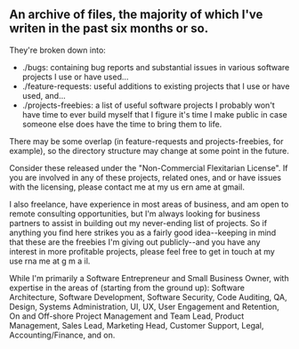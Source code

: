 ## An archive of files, the majority of which I've writen in the past six months or so.

They're broken down into:
* ./bugs: containing bug reports and substantial issues in various software projects I use or have used...
* ./feature-requests: useful additions to existing projects that I use or have used, and...
* ./projects-freebies: a list of useful software projects I probably won't have time to ever build myself that I figure it's time I make public in case someone else does have the time to bring them to life.

There may be some overlap (in feature-requests and projects-freebies, for example), so the directory structure may change at some point in the future.

Consider these released under the "Non-Commercial Flexitarian License". If you are involved in any of these projects, related ones, and or have issues with the licensing, please contact me at my us ern ame at gmail.

I also freelance, have experience in most areas of business, and am open to remote consulting opportunities, but I'm always looking for business partners to assist in building out my never-ending list of projects. So if anything you find here strikes you as a fairly good idea--keeping in mind that these are the freebies I'm giving out publicly--and you have any interest in more profitable projects, please feel free to get in touch at my use rna me at g m a il.

While I'm primarily a Software Entrepreneur and Small Business Owner, with expertise in the areas of (starting from the ground up): Software Architecture, Software Development, Software Security, Code Auditing, QA, Design, Systems Administration, UI, UX, User Engagement and Retention, On and Off-shore Project Management and Team Lead, Product Management, Sales Lead, Marketing Head, Customer Support, Legal, Accounting/Finance, and on.
